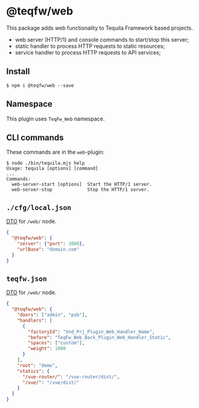 # @teqfw/web

This package adds web functionality to Tequila Framework based projects.

* web server (HTTP/1) and console commands to start/stop this server;
* static handler to process HTTP requests to static resources;
* service handler to process HTTP requests to API services;

## Install

```shell
$ npm i @teqfw/web --save 
```


## Namespace

This plugin uses `TeqFw_Web` namespace.


## CLI commands

These commands are in the `web`-plugin:

```shell
$ node ./bin/tequila.mjs help
Usage: tequila [options] [command]
...
Commands:
  web-server-start [options]  Start the HTTP/1 server.
  web-server-stop             Stop the HTTP/1 server.
```

## `./cfg/local.json`

[DTO](src/Back/Dto/Config/Local.mjs) for `/web/` node.

```json
{
  "@teqfw/web": {
    "server": {"port": 3000},
    "urlBase": "domain.com"
  }
}
```

## `teqfw.json`

[DTO](src/Back/Dto/Plugin/Desc.mjs) for `/web/` node.

```json
{
  "@teqfw/web": {
    "doors": ["admin", "pub"],
    "handlers": [
      {
        "factoryId": "Vnd_Prj_Plugin_Web_Handler_Name",
        "before": "TeqFw_Web_Back_Plugin_Web_Handler_Static",
        "spaces": ["custom"],
        "weight": 1000
      }
    ],
    "root": "demo",
    "statics": {
      "/vue-router/": "/vue-router/dist/",
      "/vue/": "/vue/dist/"
    }
  }
}
```
